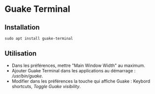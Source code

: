 # Guake Terminal
## Installation
    sudo apt install guake-terminal

## Utilisation
* Dans les préférences, mettre "Main Window Width" au maximum.
* Ajouter Guake Terminal dans les applications au démarrage : */usr/bin/guake*.
* Modifier dans les préférences la touche qui affiche Guake : Keybord shortcuts, *Toggle Guake visibility*.
